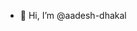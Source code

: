 - 👋 Hi, I’m @aadesh-dhakal

<!---
aadesh-dhakal/aadesh-dhakal is a ✨ special ✨ repository because its `README.md` (this file) appears on your GitHub profile.
You can click the Preview link to take a look at your changes.
--->
